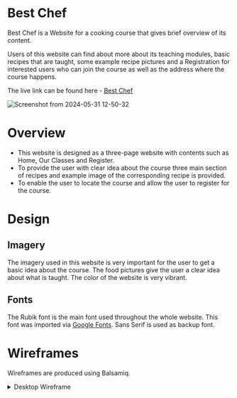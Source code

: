# Best Chef
Best Chef is a Website for a cooking course that gives brief overview of its content.

Users of this website can find about more about its teaching modules, basic recipes that are taught, some example recipe pictures
and a Registration for interested users who can join the course as well as the address where the course happens.

The live link can be found here - [Best Chef](https://farhatamanna-portfolio1-bo6ikjoxddm.ws-eu114.gitpod.io/)

![Screenshot from 2024-05-31 12-50-32](https://github.com/farhatamannaislam/Portfolio1/assets/170868767/77e656d8-56c0-4b55-a062-25ef264e8974)

# Overview
* This website is designed as a three-page website with contents such as Home, Our Classes and Register.
* To provide the user with clear idea about the course three main section of recipes and example image of the corresponding recipe is provided.
* To enable the user to locate the course and allow the user to register for the course.


# Design

## Imagery
The imagery used in this website is very important for the user to get a basic idea about the course. The food pictures give the user a clear idea 
about what is taught. The color of the website is very vibrant.

## Fonts 
The Rubik font is the main font used throughout the whole website. This font was imported via [Google Fonts](https://fonts.google.com/). Sans Serif is used as backup font.

# Wireframes

Wireframes are produced using Balsamiq.

<details>

<summary>Desktop Wireframe</summary>

<img src="Docs/Wireframe/DesktopHome.png" alt="Desktop Wireframe Home" >

</details>


